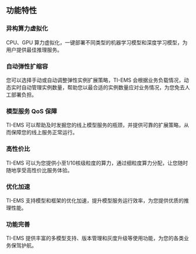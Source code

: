 
## 功能特性
### 异构算力虚拟化
CPU、GPU 算力虚拟化，一键部署不同类型的机器学习模型和深度学习模型，为用户提供最佳推理服务。

### 自动弹性扩缩容
您可以选择手动或自动调整弹性实例扩展策略，TI-EMS 会根据业务负载情况，动态实时自动管理实例数量，帮助您以最合适的实例数量应对业务情况，为您免去人工部署负担。

### 模型服务 QoS 保障
TI-EMS 可以帮助及时发掘您的线上模型服务的瓶颈，并提供可靠的扩展策略，从而保障您的线上服务正常运行。

### 高性价比
TI-EMS 可以为您提供小至1/10核级粒度的算力，通过细粒度算力分配，让您随时随地享受高性价比服务体验。

### 优化加速
TI-EMS 支持模型和框架的优化加速，提升模型服务运行效率，为您提供优质的推理性能。

### 功能完善
TI-EMS 提供丰富的多模型支持、版本管理和灰度升级等使用功能，为您的各类业务保驾护航。
